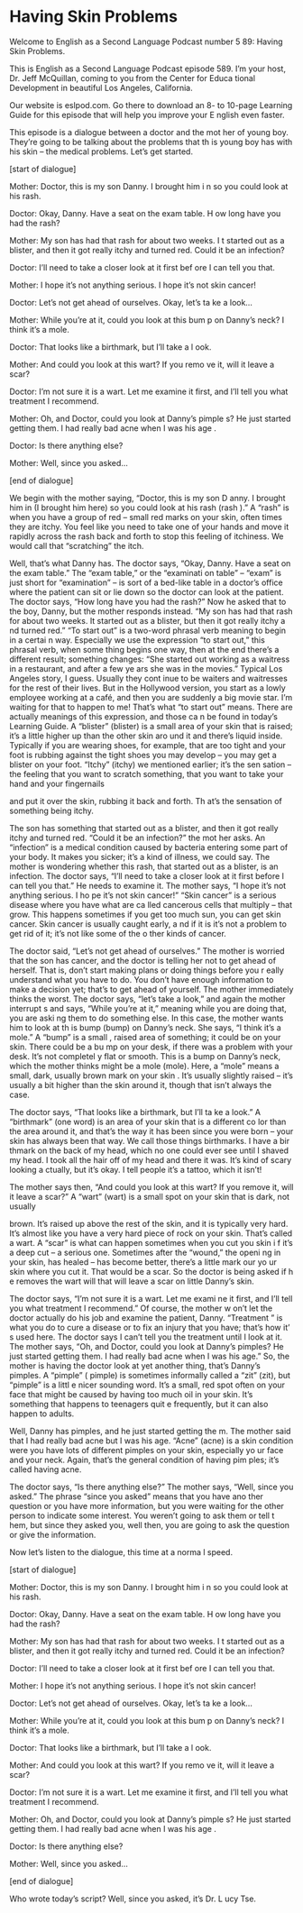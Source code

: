 # Having Skin Problems

Welcome to English as a Second Language Podcast number 5 89: Having Skin Problems.

This is English as a Second Language Podcast episode 589.  I’m your host, Dr. Jeff McQuillan, coming to you from the Center for Educa tional Development in beautiful Los Angeles, California.

Our website is eslpod.com.  Go there to download an 8- to 10-page Learning Guide for this episode that will help you improve your E nglish even faster.

This episode is a dialogue between a doctor and the mot her of young boy. They’re going to be talking about the problems that th is young boy has with his skin – the medical problems.  Let’s get started.

[start of dialogue]

Mother:  Doctor, this is my son Danny.  I brought him i n so you could look at his rash.

Doctor:  Okay, Danny.  Have a seat on the exam table.  H ow long have you had the rash?

Mother:  My son has had that rash for about two weeks.  I t started out as a blister, and then it got really itchy and turned red.  Could it be an infection?

Doctor:  I’ll need to take a closer look at it first bef ore I can tell you that.

Mother:  I hope it’s not anything serious.  I hope it’s not skin cancer!

Doctor:  Let’s not get ahead of ourselves.  Okay, let’s ta ke a look…

Mother:  While you’re at it, could you look at this bum p on Danny’s neck?  I think it’s a mole.

Doctor:  That looks like a birthmark, but I’ll take a l ook.

Mother:  And could you look at this wart?  If you remo ve it, will it leave a scar?

 Doctor:  I’m not sure it is a wart.  Let me examine it first, and I’ll tell you what treatment I recommend.

Mother:  Oh, and Doctor, could you look at Danny’s pimple s?  He just started getting them.  I had really bad acne when I was his age .

Doctor:  Is there anything else?

Mother:  Well, since you asked…

[end of dialogue]

We begin with the mother saying, “Doctor, this is my son D anny.  I brought him in (I brought him here) so you could look at his rash (rash ).”  A “rash” is when you have a group of red – small red marks on your skin, often times they are itchy. You feel like you need to take one of your hands and move  it rapidly across the rash back and forth to stop this feeling of itchiness.  We  would call that “scratching” the itch.

Well, that’s what Danny has.  The doctor says, “Okay, Danny.   Have a seat on the exam table.”  The “exam table,” or the “examinati on table” – “exam” is just short for “examination” – is sort of a bed-like table in  a doctor’s office where the patient can sit or lie down so the doctor can look at the  patient.  The doctor says, “How long have you had the rash?”  Now he asked that to  the boy, Danny, but the mother responds instead.  “My son has had that rash for about two weeks.  It started out as a blister, but then it got really itchy a nd turned red.”  “To start out” is a two-word phrasal verb meaning to begin in a certai n way.  Especially we use the expression “to start out,” this phrasal verb, when some thing begins one way, then at the end there’s a different result; something  changes: “She started out working as a waitress in a restaurant, and after a few ye ars she was in the movies.”  Typical Los Angeles story, I guess.  Usually they cont inue to be waiters and waitresses for the rest of their lives.  But in the Hollywood version, you start as a lowly employee working at a café, and then you are  suddenly a big movie star.  I’m waiting for that to happen to me!  That’s what “to start out” means. There are actually meanings of this expression, and those ca n be found in today’s Learning Guide.  A “blister” (blister) is a small  area of your skin that is raised; it’s a little higher up than the other skin aro und it and there’s liquid inside. Typically if you are wearing shoes, for example, that are too tight and your foot is rubbing against the tight shoes you may develop – you may get a blister on your foot.  “Itchy” (itchy) we mentioned earlier; it’s the sen sation – the feeling that you want to scratch something, that you want to take your hand  and your fingernails

 and put it over the skin, rubbing it back and forth.  Th at’s the sensation of something being itchy.

The son has something that started out as a blister, and then it got really itchy and turned red.  “Could it be an infection?” the mot her asks.  An “infection” is a medical condition caused by bacteria entering some part of your body.  It makes you sicker; it’s a kind of illness, we could say.  The mother  is wondering whether this rash, that started out as a blister, is an infection.   The doctor says, “I’ll need to take a closer look at it first before I can tell you  that.”  He needs to examine it. The mother says, “I hope it’s not anything serious.  I ho pe it’s not skin cancer!” “Skin cancer” is a serious disease where you have what are ca lled cancerous cells that multiply – that grow.  This happens sometimes if you get too much sun, you can get skin cancer.  Skin cancer is usually caught early, a nd if it is it’s not a problem to get rid of it; it’s not like some of the o ther kinds of cancer.

The doctor said, “Let’s not get ahead of ourselves.”  The  mother is worried that the son has cancer, and the doctor is telling her not to get ahead of herself.  That is, don’t start making plans or doing things before you r eally understand what you have to do.  You don’t have enough information to make  a decision yet; that’s to get ahead of yourself.  The mother immediately thinks the worst.  The doctor says, “let’s take a look,” and again the mother interrupt s and says, “While you’re at it,” meaning while you are doing that, you are aski ng them to do something else.  In this case, the mother wants him to look at th is bump (bump) on Danny’s neck.  She says, “I think it’s a mole.”  A “bump” is a small , raised area of something; it could be on your skin.  There could be a bu mp on your desk, if there was a problem with your desk.  It’s not completel y flat or smooth.  This is a bump on Danny’s neck, which the mother thinks might be a mole (mole).  Here, a “mole” means a small, dark, usually brown mark on your skin .  It’s usually slightly raised – it’s usually a bit higher than the skin around it, though that isn’t always the case.

The doctor says, “That looks like a birthmark, but I’ll ta ke a look.”  A “birthmark” (one word) is an area of your skin that is a different co lor than the area around it, and that’s the way it has been since you were born – your  skin has always been that way.  We call those things birthmarks.  I have a bir thmark on the back of my head, which no one could ever see until I shaved my head.  I took all the hair off of my head and there it was.  It’s kind of scary looking a ctually, but it’s okay.  I tell people it’s a tattoo, which it isn’t!

The mother says then, “And could you look at this wart?  If you remove it, will it leave a scar?”  A “wart” (wart) is a small spot on your skin  that is dark, not usually

 brown.  It’s raised up above the rest of the skin, and it is typically very hard.  It’s almost like you have a very hard piece of rock on your skin.   That’s called a wart. A “scar” is what can happen sometimes when you cut you skin i f it’s a deep cut – a serious one.  Sometimes after the “wound,” the openi ng in your skin, has healed – has become better, there’s a little mark our yo ur skin where you cut it. That would be a scar.  So the doctor is being asked if h e removes the wart will that will leave a scar on little Danny’s skin.

The doctor says, “I’m not sure it is a wart.  Let me exami ne it first, and I’ll tell you what treatment I recommend.”  Of course, the mother w on’t let the doctor actually do his job and examine the patient, Danny.  “Treatment ” is what you do to cure a disease or to fix an injury that you have; that’s how it’ s used here.  The doctor says I can’t tell you the treatment until I look at it.  The mother says, “Oh, and Doctor, could you look at Danny’s pimples?  He just started getting them.  I had really bad acne when I was his age.”  So, the mother is  having the doctor look at yet another thing, that’s Danny’s pimples.  A “pimple” ( pimple) is sometimes informally called a “zit” (zit), but “pimple” is a littl e nicer sounding word.  It’s a small, red spot often on your face that might be caused  by having too much oil in your skin.  It’s something that happens to teenagers quit e frequently, but it can also happen to adults.

Well, Danny has pimples, and he just started getting the m.  The mother said that I had really bad acne but I was his age.  “Acne” (acne) is a skin condition were you have lots of different pimples on your skin, especially yo ur face and your neck.  Again, that’s the general condition of having pim ples; it’s called having acne.

The doctor says, “Is there anything else?”  The mother says, “Well, since you asked.”  The phrase “since you asked” means that you have ano ther question or you have more information, but you were waiting for the other person to indicate some interest.  You weren’t going to ask them or tell t hem, but since they asked you, well then, you are going to ask the question or give  the information.

Now let’s listen to the dialogue, this time at a norma l speed.

[start of dialogue]

Mother:  Doctor, this is my son Danny.  I brought him i n so you could look at his rash.

 Doctor:  Okay, Danny.  Have a seat on the exam table.  H ow long have you had the rash?

Mother:  My son has had that rash for about two weeks.  I t started out as a blister, and then it got really itchy and turned red.  Could it be an infection?

Doctor:  I’ll need to take a closer look at it first bef ore I can tell you that.

Mother:  I hope it’s not anything serious.  I hope it’s not skin cancer!

Doctor:  Let’s not get ahead of ourselves.  Okay, let’s ta ke a look…

Mother:  While you’re at it, could you look at this bum p on Danny’s neck?  I think it’s a mole.

Doctor:  That looks like a birthmark, but I’ll take a l ook.

Mother:  And could you look at this wart?  If you remo ve it, will it leave a scar?

Doctor:  I’m not sure it is a wart.  Let me examine it first, and I’ll tell you what treatment I recommend.

Mother:  Oh, and Doctor, could you look at Danny’s pimple s?  He just started getting them.  I had really bad acne when I was his age .

Doctor:  Is there anything else?

Mother:  Well, since you asked…

[end of dialogue]

Who wrote today’s script?  Well, since you asked, it’s Dr. L ucy Tse.





